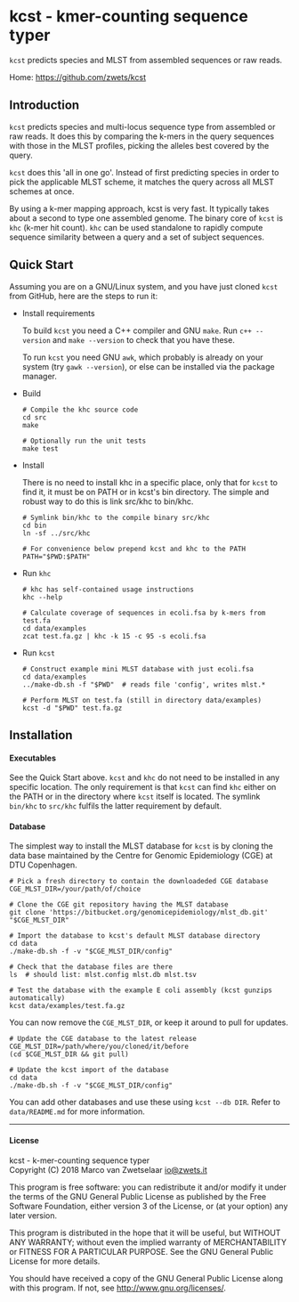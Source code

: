 # kcst - kmer-counting sequence typer

`kcst` predicts species and MLST from assembled sequences or raw reads.

Home: <https://github.com/zwets/kcst>


## Introduction

`kcst` predicts species and multi-locus sequence type from assembled or raw
reads.  It does this by comparing the k-mers in the query sequences with those
in the MLST profiles, picking the alleles best covered by the query.

`kcst` does this 'all in one go'.  Instead of first predicting species in
order to pick the applicable MLST scheme, it matches the query across all
MLST schemes at once.

By using a k-mer mapping approach, kcst is very fast.  It typically takes
about a second to type one assembled genome.  The binary core of `kcst` is
`khc` (k-mer hit count).  `khc` can be used standalone to rapidly compute
sequence similarity between a query and a set of subject sequences.
 

## Quick Start

Assuming you are on a GNU/Linux system, and you have just cloned `kcst` from
GitHub, here are the steps to run it:

* Install requirements

  To build `kcst` you need a C++ compiler and GNU `make`.  Run `c++ --version`
  and `make --version` to check that you have these.

  To run `kcst` you need GNU `awk`, which probably is already on your system
  (try `gawk --version`), or else can be installed via the package manager.

* Build

      # Compile the khc source code
      cd src
      make

      # Optionally run the unit tests
      make test

* Install

  There is no need to install khc in a specific place, only that for `kcst`
  to find it, it must be on PATH or in kcst's bin directory.  The simple and
  robust way to do this is link src/khc to bin/khc.

      # Symlink bin/khc to the compile binary src/khc
      cd bin
      ln -sf ../src/khc

      # For convenience below prepend kcst and khc to the PATH
      PATH="$PWD:$PATH"

* Run `khc`

      # khc has self-contained usage instructions
      khc --help

      # Calculate coverage of sequences in ecoli.fsa by k-mers from test.fa
      cd data/examples
      zcat test.fa.gz | khc -k 15 -c 95 -s ecoli.fsa

* Run `kcst`

      # Construct example mini MLST database with just ecoli.fsa
      cd data/examples
      ../make-db.sh -f "$PWD"  # reads file 'config', writes mlst.*

      # Perform MLST on test.fa (still in directory data/examples)
      kcst -d "$PWD" test.fa.gz


## Installation

#### Executables

See the Quick Start above.  `kcst` and `khc` do not need to be installed in any
specific location.  The only requirement is that `kcst` can find `khc` either
on the PATH or in the directory where `kcst` itself is located.  The symlink
`bin/khc` to `src/khc` fulfils the latter requirement by default.

#### Database

The simplest way to install the MLST database for `kcst` is by cloning the data
base maintained by the Centre for Genomic Epidemiology (CGE) at DTU Copenhagen.

    # Pick a fresh directory to contain the downloadeded CGE database
    CGE_MLST_DIR=/your/path/of/choice

    # Clone the CGE git repository having the MLST database
    git clone 'https://bitbucket.org/genomicepidemiology/mlst_db.git' "$CGE_MLST_DIR"

    # Import the database to kcst's default MLST database directory
    cd data
    ./make-db.sh -f -v "$CGE_MLST_DIR/config"

    # Check that the database files are there
    ls  # should list: mlst.config mlst.db mlst.tsv

    # Test the database with the example E coli assembly (kcst gunzips automatically)
    kcst data/examples/test.fa.gz

You can now remove the `CGE_MLST_DIR`, or keep it around to pull for updates.

    # Update the CGE database to the latest release
    CGE_MLST_DIR=/path/where/you/cloned/it/before
    (cd $CGE_MLST_DIR && git pull)

    # Update the kcst import of the database
    cd data
    ./make-db.sh -f -v "$CGE_MLST_DIR/config"

You can add other databases and use these using `kcst --db DIR`.   Refer to
`data/README.md` for more information.


---

#### License

kcst - k-mer-counting sequence typer  
Copyright (C) 2018  Marco van Zwetselaar <io@zwets.it>

This program is free software: you can redistribute it and/or modify
it under the terms of the GNU General Public License as published by
the Free Software Foundation, either version 3 of the License, or
(at your option) any later version.

This program is distributed in the hope that it will be useful,
but WITHOUT ANY WARRANTY; without even the implied warranty of
MERCHANTABILITY or FITNESS FOR A PARTICULAR PURPOSE.  See the
GNU General Public License for more details.

You should have received a copy of the GNU General Public License
along with this program.  If not, see <http://www.gnu.org/licenses/>.

